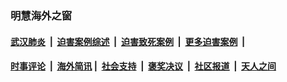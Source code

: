 
### 明慧海外之窗

####  [武汉肺炎](indexes/365.md?t=07050701) &nbsp;|&nbsp;  [迫害案例综述](indexes/328.md?t=07050701) &nbsp;|&nbsp; [迫害致死案例](indexes/277.md?t=07050701)  &nbsp;|&nbsp; [更多迫害案例](indexes/81.md?t=07050701)  &nbsp;|&nbsp; 
####  [时事评论](indexes/19.md?t=07050701) &nbsp;|&nbsp; [海外简讯](indexes/245.md?t=07050701)&nbsp;|&nbsp;  [社会支持](indexes/140.md?t=07050701) &nbsp;|&nbsp; [褒奖决议](indexes/282.md?t=07050701) &nbsp;|&nbsp; [社区报道](indexes/91.md?t=07050701)  &nbsp;|&nbsp; [天人之间](indexes/78.md?t=07050701) 

